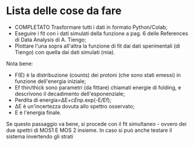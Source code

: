 # Lista delle cose da fare

+ COMPLETATO Trasformare tutti i dati in formato Python/Colab;
+ Eseguire i fit con i dati simulati della funzione a pag. 6 delle References di Data Analysis di A. Tiengo;
+ Plottare l'una sopra all'altra la funzione di fit dai dati sperimentali (di Tiengo) con quella dai dati simulati (mia).

Nota bene:
+ F(E) è la distribuzione (counts) dei protoni (che sono stati emessi) in funzione dell'energia iniziale;
+ Ef thin/thick sono parametri (da fittare) chiamati energie di folding, e descrivono il decadimento dell'esponenziale;
+ Perdita di energia=ΔE+c*E*np.exp(-E/Ef);
+ ΔE è un'incertezza dovuta allo spettro osservato;
+ E è l'energia finale.

Se questo passaggio va bene, si procede con il fit simultaneo - ovvero dei due spettri di MOS1 E MOS 2 insieme.
In caso si può anche testare il sistema invertendo gli strati
